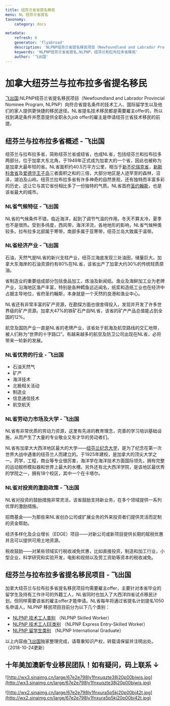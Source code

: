 ```yaml
---
title: 纽芬兰省省提名移民
menu: NL 纽芬兰省提名
taxonomy:
    category: docs

metadata:
    refresh: 0
    generator: 'flyabroad'
    description: 'NLPNP纽芬兰省提名移民项目（Newfoundland and Labrador Provincial Nominee Program, NLPNP）向符合省提名条件的技术工人、国际留学生以及他们的家人提供更快捷的移民途径。NL省提名技术移民都是需要雇主offer的，所以找到满足条件并愿意提供全职永久job offer的雇主是申请纽芬兰省技术移民的前提。'
    keywords: 'NLPNP纽芬兰省省提名,NLPNP，纽芬兰和拉布拉多省移民'
    author: '飞出国'
---
```


# 加拿大纽芬兰与拉布拉多省提名移民

[飞出国](/home):NLPNP纽芬兰省提名移民项目（Newfoundland and Labrador Provincial Nominee Program, NLPNP）向符合省提名条件的技术工人、国际留学生以及他们的家人提供更快捷的移民途径。NL省提名技术移民都是需要雇主offer的，所以找到满足条件并愿意提供全职永久job offer的雇主是申请纽芬兰省技术移民的前提。

## 纽芬兰与拉布拉多省概述 - 飞出国

纽芬兰与拉布拉多省，简称纽芬兰省或纽省，也成NL省，包括纽芬兰和拉布拉多两部分。位于加拿大东北角，于1949年正式成为加拿大的一个省，因此也被称为是加拿大最年轻的省。NL省面积约40.5万平方公里，相当于[新不伦瑞克省]，[新斯科舍省]及[爱德华王子岛]三者面积之和的三倍，大部分地区是人迹罕至的森林，沼泽，湖泊及山岭。纽芬兰拉布拉多省有许多神奇的自然景观，还有独特而丰富多彩的历史，这让它与其它省份相比多了一份独特的气质。NL省首府[圣约翰斯]，也是该省最大的城市。

### NL省气候特征 - 飞出国

NL省的气候条件不错，临近海洋，起到了调节气温的作用。冬天不算太冷，夏季也不是很热。受到多纬度，西风带，海洋洋流，各地地形的影响，NL省气候种类较多。拉布拉多北部属于寒带，南部多属于亚寒带，纽芬兰岛大致属于温带。

### NL省经济产业 - 飞出国

石油，天然气是NL省的新兴支柱产业，纽芬兰海底发现三处油田，储量巨大。加拿大东海岸的石油资源约有80%在NL省，该省出产了加拿大约30%的传统轻质原油。

省制造业的重要组成部分包括食品加工，炼油及新闻纸。渔业及海鲜加工业为老牌产业，沿海地区渔产丰富，特别是各种鳕鱼远近闻名，纸浆和造纸工业也在经济中占据主导地位，省府圣约翰斯，本身就是一个天然的良港和渔业中心。

NL省还有非常丰富的矿产资源，在勘探方面也很舍得投入，发现并开发了许多世界级的矿产资源。加拿大47%的铁矿石产自NL省，该省的矿产产品总值能占到全国的12%。

航空及国防产业一直是NL省的老牌产业，该省处于航海及航空路线的交汇地带，被人们称为“世界的十字路口”。有越来越多的航空及防卫公司出现在NL省，必将带来一轮新的发展。

### NL省优势的行业 - 飞出国

* 石油天然气
* 矿产
* 海洋技术
* 北极相关活动
* 制造业
* 信息通信技术
* 航空航天

### NL省劳动力市场及大学 - 飞出国

NL省有非常优质的劳动力资源，这里有先进的教育理念，完善的学习培训基础设施，从而产生了大量的专业敬业又有才华的劳动者们。

NL省有加拿大大西洋地区最大的大学——[纽芬兰纪念大学]，是为了纪念在第一次世界大战中遇害的纽芬兰人而建立的。于1925年建校，是加拿大的顶尖大学之一。药学，工程，商业等专业很厉害，海洋学在海洋技术方面国际领先，拥有完整的运动舰桥模拟器和世界上最大的水槽。另外还有北大西洋学院，是该地区最优秀的学院之一，拥有18个校区，其中一个在卡塔尔。

### NL省对投资的激励政策 - 飞出国

NL省对投资的鼓励措施非常灵活，该省鼓励支持新业务，在多个领域提供一系列优厚的激励措施。

招商基金——为那些来NL省创办公司或扩展业务的外来投资者们提供灵活而定制的资金帮助。

经济多样化及企业增长（EDGE）项目——对新公司或新项目提供长期的赋税优惠并且可以提供可用土地资源。

税收鼓励——对某些领域实行税收减免优惠，比如直接投资，制造和加工行业，小型企业，科学研究和实验开发，电影和视频以及劳工资助等资本的税收减免。

## 纽芬兰与拉布拉多省提名移民项目 - 飞出国

加拿大纽芬兰与拉布拉多省提名移民项目均需要雇主offer，主要针对本省毕业的留学生及持有工作许可的外籍工人，NL省同时也加入了大西洋四省试点移民计划，但同样需要该省的雇主offer才能申请。NL省每年将通过省提名计划提名1050名申请人，NLPNP 移民项目目前分为以下几个类别：

* [NLPNP 技术工人类别](/nl/NLPNP-skilled-worker) （NLPNP Skilled Worker）
* [NLPNP 技术工人EE类别](/nl/NLPNP-ee-skilled-worker) （NLPNP Express Entry-Skilled Worker）
* [NLPNP 留学生类别](/nl/NLPNP-student) （NLPNP International Graduate）

以上内容由[飞出国](http://www.flyabroad.hk/)独家整理完成，请尊重知识产权，转载请保留并注明出处。（2018-10-24更新）

 ## 十年美加澳新专业移民团队！如有疑问，码上联系 ↓ ##

![http://wx3.sinaimg.cn/large/67e2e798ly1fnxuqzte38j20p00bjwis.jpg](http://wx3.sinaimg.cn/large/67e2e798ly1fnxuqzte38j20p00bjwis.jpg)

![http://wx2.sinaimg.cn/large/67e2e798ly1fnxura5p5kj20p00bj42t.jpg](http://wx2.sinaimg.cn/large/67e2e798ly1fnxura5p5kj20p00bj42t.jpg)

[NLPNP]:/ca/nl/NLPNP
[新不伦瑞克省]:/ca/nb
[新斯科舍省]:/ca/ns
[爱德华王子岛]:/ca/pei
[圣约翰斯]:/ca/nl/St-John's
[纽芬兰纪念大学]:/ca/nl/mun